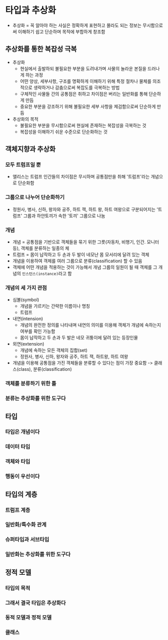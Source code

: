 # 타입과 추상화
- 추상화 = 꼭 알아야 하는 사실은 정확하게 표현하고 몰라도 되는 정보는 무시함으로써 이해하기 쉽고 단순하며 목적에 부합하게 창조함

## 추상화를 통한 복잡성 극복
- 추상화
    - 현실에서 출발하되 불필요한 부분을 도려내가며 사물의 놀라운 본질을 드러나게 하는 과정
    - 어떤 양상, 세부사항, 구조를 명확하게 이해하기 위해 특정 절차나 물체를 의조적으로 생략하거나 감춤으로써 복잡도를 극복하는 방법
    - 구체적인 사물들 간의 공통점은 취하고 차이점은 버리는 일반화를 통해 단순하게 만듬
    - 중요한 부분을 강조하기 위해 불필요한 세부 사항을 제검함으로써 단순하게 만듬
- 추상화의 목적
    - 불필요한 부분을 무시함으로써 현실에 존재하는 복잡성을 극복하는 것
    - 복잡성을 이해하기 쉬운 수준으로 단순화하는 것

## 객체지향과 추상화
### 모두 트럼프일 뿐
- 앨리스는 트럼프 인간들의 차이점은 무시하며 공통점만을 취해 '트럼프'라는 개념으로 단순화함

### 그룹으로 나누어 단순화하기
- 정원사, 병사, 신하, 왕자와 공주, 하트 잭, 하트 왕, 하트 여왕으로 구분되어지는 '트럼프' 그룹과 하얀토끼가 속한 '토끼' 그룹으로 나눔

### 개념
- 개념 = 공통점을 기반으로 객체들을 묶기 위한 그릇(자동차, 비행기, 인간. 모니터 등), 객체를 분류하는 일종의 체
- 트럼프 = 몸이 납작하고 두 손과 두 발이 네모난 몸 모서리에 달려 있는 객체
- 개념을 이용하여 객체를 여러 그룹으로 분류(classification) 할 수 있음
- 객체에 어떤 개념을 적용하는 것이 가능해서 개념 그룹의 일원이 될 때 객체를 그 개념의 `인스턴스(instance)`라고 함

### 개념의 세 가지 관점
- 심볼(symbol) 
    - 개념을 가르키는 간략한 이름이나 명칭
    - 트럼프
- 내연(intension)
    - 개념의 완전한 정의를 나타내며 내연의 의미를 이용해 객체가 개념에 속하는지 여부를 확인 가능함
    - 몸이 납작하고 두 손과 두 발은 네모 귀퉁이에 달려 있는 등장인물
- 외연(extension)
    - 개념에 속하는 모든 객체의 집합(set)
    - 정원사, 병사, 신하, 왕자와 공주, 하트 잭, 하트왕, 하트 여왕
- 개념을 이용해 공통점을 가진 객체들을 분류할 수 있다는 점이 가장 중요함 -> 클래스(class), 분류(classification)

### 객체를 분류하기 위한 틀

### 분류는 추상화를 위한 도구다
## 타입
### 타입은 개념이다
### 데이터 타입
### 객체와 타입
### 행동이 우선이다
## 타입의 계층
### 트럼프 계층
### 일반화/특수화 관계
### 슈퍼타입과 서브타입
### 일반화는 추상화를 위한 도구다
## 정적 모델
### 타입의 목적
### 그래서 결국 타입은 추상화다
### 동적 모델과 정적 모델
### 클래스